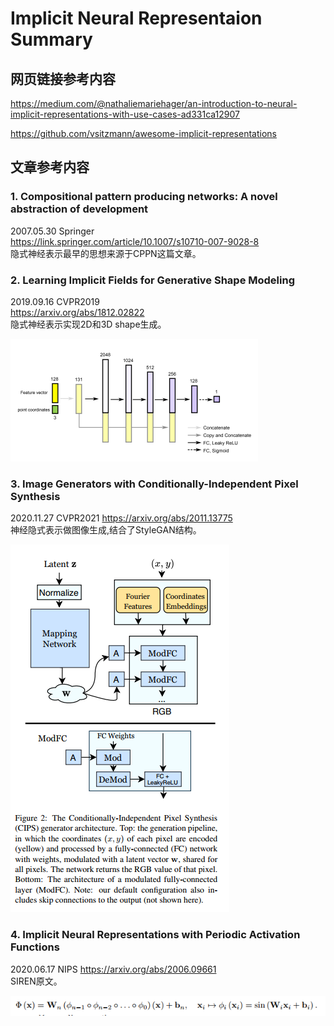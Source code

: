 # Implicit Neural Representaion Summary

## 网页链接参考内容  
https://medium.com/@nathaliemariehager/an-introduction-to-neural-implicit-representations-with-use-cases-ad331ca12907  

https://github.com/vsitzmann/awesome-implicit-representations

## 文章参考内容

### 1. Compositional pattern producing networks: A novel abstraction of development

2007.05.30 Springer  
https://link.springer.com/article/10.1007/s10710-007-9028-8  
隐式神经表示最早的思想来源于CPPN这篇文章。

### 2. Learning Implicit Fields for Generative Shape Modeling

2019.09.16 CVPR2019  
https://arxiv.org/abs/1812.02822  
隐式神经表示实现2D和3D shape生成。

![IMG](res/002-1.PNG)

### 3. Image Generators with Conditionally-Independent Pixel Synthesis  

2020.11.27  CVPR2021
https://arxiv.org/abs/2011.13775  
神经隐式表示做图像生成,结合了StyleGAN结构。  

![IMG](res/003-1.PNG)

### 4. Implicit Neural Representations with Periodic Activation Functions

2020.06.17 NIPS
https://arxiv.org/abs/2006.09661  
SIREN原文。

![IMG](res/004-1.PNG)  

### 